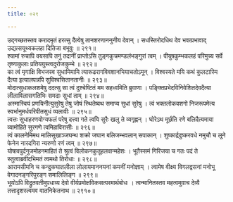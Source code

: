 ```yaml
---
title: ०२९

---
```

<div class="audioEmbed"  caption="सीतालक्ष्मी-वाचनम्" src="https://sanskritdocuments.org/sites/completenarayaneeyam/SoundFiles/029/029_01.mp3"></div>  
उद्गच्छतस्तव करादमृतं हरत्सु  
दैत्येषु तानशरणाननुनीय देवान् ।  
सधस्तिरोदधिथ देव भवत्प्रभावाद्  
उद्यत्सयूथ्यकलहा दितिजा बभूवुः ॥ २९१॥

<div class="audioEmbed"  caption="सीतालक्ष्मी-वाचनम्" src="https://sanskritdocuments.org/sites/completenarayaneeyam/SoundFiles/029/029_02.mp3"></div>  
श्यामां रुचापि वयसापि तनुं तदानीं  
प्राप्तोऽसि तुङ्गकुचमण्डलंभङ्गुरां त्वम् ।  
पीयुषकुम्भकलहं परिमुच्य सर्वे  
तृष्णाकुलाः प्रतिययुस्त्वदुरोजकुम्भे ॥ २९२॥

<div class="audioEmbed"  caption="सीतालक्ष्मी-वाचनम्" src="https://sanskritdocuments.org/sites/completenarayaneeyam/SoundFiles/029/029_03.mp3"></div>  
का त्वं मृगाक्षि विभजस्व सुधामिमामि  
त्यारूढरागविवशानभियाचतोऽमून् ।  
विश्वस्यते मयि कथं कुलटास्मि दैत्या  
इत्यालपन्नपि सुविश्वसितानतानीः ॥ २९३॥

<div class="audioEmbed"  caption="सीतालक्ष्मी-वाचनम्" src="https://sanskritdocuments.org/sites/completenarayaneeyam/SoundFiles/029/029_04.mp3"></div>  
मोदात्सुधाकलशमेषु ददत्सु सा त्वं  
दुश्चेष्टितं मम सहध्वमिति ब्रुवाणा ।  
पङ्क्तिप्रभेदविनिवेशितदेवदैत्या  
लीलाविलासगतिभिः समदाः सुधां ताम् ॥ २९४॥

<div class="audioEmbed"  caption="सीतालक्ष्मी-वाचनम्" src="https://sanskritdocuments.org/sites/completenarayaneeyam/SoundFiles/029/029_05.mp3"></div>  
अस्मास्वियं प्रणयिनीत्युसुरेषु तेषु  
जोषं स्थितेष्वथ समाप्य सुधां सुरेषु ।  
त्वं भक्तलोकवशगो निजरूपमेत्य  
स्वर्भानुमर्धपरिपीतसुधं व्यलावीः ॥ २९५॥

<div class="audioEmbed"  caption="सीतालक्ष्मी-वाचनम्" src="https://sanskritdocuments.org/sites/completenarayaneeyam/SoundFiles/029/029_06.mp3"></div>  
त्वत्तः सुधाहरणयोग्यफलं परेषु  
दत्त्वा गते त्वयि सुरैः खलु ते व्यगृह्णन् ।  
घोरेऽथ मूर्छति रणे बलिदैत्यमाया  
व्यामोहिते सुरगणे त्वमिहाविरासीः ॥ २९६॥

<div class="audioEmbed"  caption="सीतालक्ष्मी-वाचनम्" src="https://sanskritdocuments.org/sites/completenarayaneeyam/SoundFiles/029/029_07.mp3"></div>  
त्वं कालनेमिमथ मालिसुखाञ्जघन्थ  
शक्रो जघान बलिजम्भवलान् सपाकान् ।  
शुष्कार्द्रदुष्करवधे नमुचौ च लूने  
फेनेन नारदगिरा न्यरुणो रणं त्वम् ॥ २९७॥

<div class="audioEmbed"  caption="सीतालक्ष्मी-वाचनम्" src="https://sanskritdocuments.org/sites/completenarayaneeyam/SoundFiles/029/029_08.mp3"></div>  
योषावपुर्दनुजमोहनमाहितं ते  
श्रुत्वं विलोकनकुतूहलवान्महेशः ।  
भूतैस्समं गिरिजया च गतः पदं ते  
स्तुत्वाब्रवीदभिमतं त्वमथो तिरोधाः ॥ २९८॥

<div class="audioEmbed"  caption="सीतालक्ष्मी-वाचनम्" src="https://sanskritdocuments.org/sites/completenarayaneeyam/SoundFiles/029/029_09.mp3"></div>  
आरामसीमनि च कन्दुकघातलीला  
लोलायमाननयनां कमनीं मनोज्ञाम् ।  
त्वामेष वीक्ष्य विगलद्वसनां मनोभू  
वेगादनङ्गरिपुरङ्ग समालिलिङ्ग ॥ २९९॥

<div class="audioEmbed"  caption="सीतालक्ष्मी-वाचनम्" src="https://sanskritdocuments.org/sites/completenarayaneeyam/SoundFiles/029/029_10.mp3"></div>  
भूयोऽपि विद्रुतवतीमुपधाव्य देवो  
वीर्यप्रमोक्षविकसत्परमार्थबोधः ।  
त्वन्मानितस्तव महत्वमुवाच देव्यै  
तत्तादृशस्त्वमव वातनिकेतनाथ ॥ २९१०॥